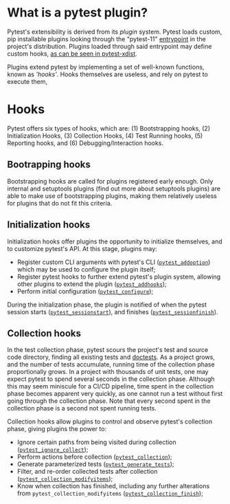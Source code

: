 # What is a pytest plugin?

Pytest's extensibility is derived from its *plugin* system. Pytest loads custom, pip installable
plugins looking through the "pytest-11"
[entrypoint](https://packaging.python.org/en/latest/specifications/entry-points/) in the project's
distribution. Plugins loaded through said entrypoint may define custom hooks, [as can be seen in pytest-xdist](https://github.com/pytest-dev/pytest-xdist/blob/master/src/xdist/newhooks.py).

Plugins extend pytest by implementing a set of well-known functions, known as *'hooks'*. Hooks
themselves are useless, and rely on pytest to execute them,

# Hooks
Pytest offers six types of hooks, which are: (1) Bootstrapping hooks, (2) Initialization Hooks, (3)
Collection Hooks, (4) Test Running hooks, (5) Reporting hooks, and (6) Debugging/Interaction hooks.

## Bootrapping hooks
Bootstrapping hooks are called for plugins registered early enough. Only internal and setuptools
plugins (find out more about setuptools plugins) are able to make use of bootstrapping plugins,
making them relatively useless for plugins that do not fit this criteria.

## Initialization hooks
Initialization hooks offer plugins the opportunity to initialize themselves, and to customize
pytest's API. At this stage, plugins may: 
* Register custom CLI arguments with pytest's CLI
  ([`pytest_addoption`](https://docs.pytest.org/en/7.1.x/reference/reference.html#pytest.hookspec.pytest_addoption))
  which may be used to configure the plugin itself;
* Register pytest hooks to further extend pytest's plugin system, allowing other plugins to 
  extend the plugin ([`pytest_addhooks`](https://docs.pytest.org/en/7.1.x/reference/reference.html#pytest.hookspec.pytest_addhooks));
* Perform initial configuration ([`pytest_configure`](https://docs.pytest.org/en/7.1.x/reference/reference.html#pytest.hookspec.pytest_configure));

During the initialization phase, the plugin is notified of when the pytest session starts
([`pytest_sessionstart`](https://docs.pytest.org/en/7.1.x/reference/reference.html#pytest.hookspec.pytest_configure)),
and finishes ([`pytest_sessionfinish`](https://docs.pytest.org/en/7.1.x/reference/reference.html#pytest.hookspec.pytest_sessionfinish)).

## Collection hooks
In the test collection phase, pytest scours the project's test and source code directory, finding
all existing tests and [doctests](https://docs.pytest.org/en/stable/how-to/doctest.html). As a
project grows, and the number of tests accumulate, running time of the collection phase
proportionally grows. In a project with thousands of unit tests, one may expect pytest to spend
several seconds in the collection phase. Although this may seem miniscule for a CI/CD pipeline, time
spent in the collection phase becomes apparent very quickly, as one cannot run a test without first
going through the collection phase. Note that every second spent in the collection phase is a second
not spent running tests.

Collection hooks allow plugins to control and observe pytest's collection phase, giving plugins
the power to:
* Ignore certain paths from being visited during collection ([`pytest_ignore_collect`](https://docs.pytest.org/en/7.1.x/reference/reference.html#pytest.hookspec.pytest_ignore_collect));
* Perform actions before collection ([`pytest_collection`](https://docs.pytest.org/en/7.1.x/reference/reference.html#pytest.hookspec.pytest_collection));
* Generate parameterized tests ([`pytest_generate_tests`](https://docs.pytest.org/en/7.1.x/reference/reference.html#pytest.hookspec.pytest_generate_tests));
* Filter, and re-order collected tests after collection ([`pytest_collection_modifyitems`](https://docs.pytest.org/en/7.1.x/reference/reference.html#pytest.hookspec.pytest_collection_modifyitems));
* Know when collection has finished, including any further alterations from `pytest_collection_modifyitems` ([`pytest_collection_finish`](https://docs.pytest.org/en/7.1.x/reference/reference.html#pytest.hookspec.pytest_collection_finish));






